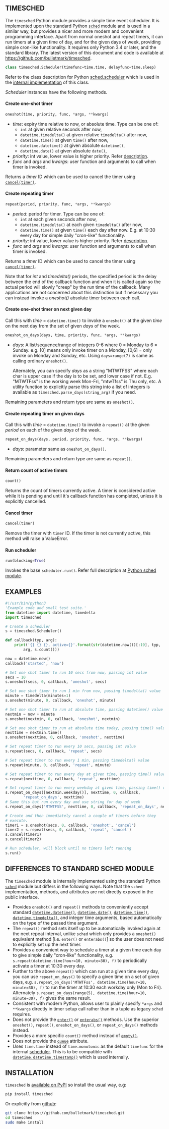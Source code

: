 ## TIMESCHED

The `timesched` Python module provides a simple time event scheduler. It
is implemented upon the standard Python
[`sched`](https://docs.python.org/3/library/sched.html) module and is
used in a similar way, but provides a nicer and more modern and
convenient programming interface. Apart from normal oneshot and repeat
timers, it can run timers at a given time of day, and for the given days
of week, providing simple cron-like functionality. It requires only
Python 3.4 or later, and the standard library. The latest version of
this document and code is available at
https://github.com/bulletmark/timesched.

```python
class timesched.Scheduler(timefunc=time.time, delayfunc=time.sleep)
```

Refer to the class description for Python
[sched.scheduler](https://docs.python.org/3/library/sched.html#sched.scheduler)
which is used in the [internal
implementation](#differences-to-sched-module) of this class.

_Scheduler_ instances have the following methods.

#### Create one-shot timer

```python
oneshot(time, priority, func, *args, **kwargs)
```
- _time_: expiry time relative to now, or absolute time. Type can be one of:
   - `int` at given relative seconds after now,
   - `datetime.timedelta()` at given relative `timedelta()` after now,
   - `datetime.time()` at given `time()` after now,
   - `datetime.datetime()` at given absolute `datetime()`,
   - `datetime.date()` at given absolute `date()`,
- _priority_: int value, lower value is higher priority. Refer
  [description](https://docs.python.org/3/library/sched.html#sched.scheduler.enterabs).
- _func_ and _args_ and _kwargs_: user function and arguments to call
  when timer is invoked.

Returns a _timer_ ID which can be used to cancel the timer using
[`cancel(timer)`](#cancel-timer).

#### Create repeating timer

```python
repeat(period, priority, func, *args, **kwargs)
```
- _period_: period for timer. Type can be one of:
   - `int` at each given seconds after now,
   - `datetime.timedelta()` at each given `timedelta()` after now,
   - `datetime.time()` at given `time()` each day after now. E.g. at
     10:30 every day for simple daily "cron-like" functionality.
- _priority_: int value, lower value is higher priority. Refer
  [description](https://docs.python.org/3/library/sched.html#sched.scheduler.enterabs).
- _func_ and _args_ and _kwargs_: user function and arguments to call
  when timer is invoked.

Returns a _timer_ ID which can be used to cancel the timer using
[`cancel(timer)`](#cancel-timer).

Note that for _int_ and _timedelta()_ periods, the specified period is
the delay between the end of the callback function and when it is called
again so the actual period will slowly "creep" by the run time of the
callback. Many applications are not concerned about this distinction but if
necessary you can instead invoke a _oneshot()_ absolute timer between
each call.

#### Create one-shot timer on next given day

Call this with _time_ = `datetime.time()` to invoke a `oneshot()` at the
given _time_ on the next day from the set of given _days_ of the week.

```python
oneshot_on_days(days, time, priority, func, *args, **kwargs)
```

- _days_: A list/sequence/range of integers 0-6 where 0 = Monday to 6 =
  Sunday. e.g. [0] means only invoke timer on a Monday, [0,6] = only
  invoke on Monday and Sunday, etc. Using `days=range(7)` is same as
  calling ordinary `oneshot()`.

  Alternately, you can specify _days_ as a string "MTWTFSS" where each
  char is upper case if the day is to be set, and lower case if not.
  E.g. "MTWTFss" is the working week Mon-Fri, "mtwTfss" is Thu only,
  etc. A utility function to explicitly parse this string into a list of
  integers is available as `timesched.parse_days(string_arg)` if you
  need.

Remaining parameters and return type are same as `oneshot()`.

#### Create repeating timer on given days

Call this with _time_ = `datetime.time()` to invoke a `repeat()` at the
given _period_ on each of the given _days_ of the week.

```python
repeat_on_days(days, period, priority, func, *args, **kwargs)
```

- _days_: parameter same as `oneshot_on_days()`.

Remaining parameters and return type are same as `repeat()`.

#### Return count of active timers

```python
count()
```

Returns the count of timers currently active. A timer is considered
active while it is pending and until it's callback function has
completed, unless it is explicitly cancelled.

#### Cancel timer

```python
cancel(timer)
```

Remove the timer with `timer` ID. If the timer is not currently active,
this method will raise a ValueError.

#### Run scheduler

```python
run(blocking=True)
```

Invokes the base `scheduler.run()`. Refer full
description at [Python sched
module](https://docs.python.org/3/library/sched.html#sched.scheduler.run).

## EXAMPLES

```python
#!/usr/bin/python3
'Example code and small test suite.'
from datetime import datetime, timedelta
import timesched

# Create a scheduler
s = timesched.Scheduler()

def callback(typ, arg):
    print('{} {} {}, active={}'.format(str(datetime.now())[:19], typ,
        arg, s.count()))

now = datetime.now()
callback('started', 'now')

# Set one shot timer to run 10 secs from now, passing int value
secs = 10
s.oneshot(secs, 0, callback, 'oneshot', secs)

# Set one shot timer to run 1 min from now, passing timedelta() value
minute = timedelta(minutes=1)
s.oneshot(minute, 0, callback, 'oneshot', minute)

# Set one shot timer to run at absolute time, passing datetime() value
nextmin = now + minute
s.oneshot(nextmin, 0, callback, 'oneshot', nextmin)

# Set one shot timer to run at absolute time today, passing time() value
nexttime = nextmin.time()
s.oneshot(nexttime, 0, callback, 'oneshot', nexttime)

# Set repeat timer to run every 10 secs, passing int value
s.repeat(secs, 0, callback, 'repeat', secs)

# Set repeat timer to run every 1 min, passing timedelta() value
s.repeat(minute, 0, callback, 'repeat', minute)

# Set repeat timer to run every day at given time, passing time() value
s.repeat(nexttime, 0, callback, 'repeat', nexttime)

# Set repeat timer to run every weekday at given time, passing time() value
s.repeat_on_days([nextmin.weekday()], nexttime, 0, callback,
        'repeat_on_days', nexttime)
# Same this but run every day and use string for day of week
s.repeat_on_days('MTWTFSS', nexttime, 0, callback, 'repeat_on_days', nexttime)

# Create and then immediately cancel a couple of timers before they
# execute.
timer1 = s.oneshot(secs, 0, callback, 'oneshot', 'cancel')
timer2 = s.repeat(secs, 0, callback, 'repeat', 'cancel')
s.cancel(timer1)
s.cancel(timer2)

# Run scheduler, will block until no timers left running
s.run()
```

## DIFFERENCES TO STANDARD SCHED MODULE

The `timesched` module is internally implemented using the standard
Python [`sched`](https://docs.python.org/3/library/sched.html) module
but differs in the following ways. Note that the `sched` implementation,
methods, and attributes are not directly exposed in the public interface.

- Provides `oneshot()` and `repeat()` methods to conveniently accept
  standard
  [`datetime.datetime()`](https://docs.python.org/3/library/datetime.html#datetime-objects),
  [`datetime.date()`](https://docs.python.org/3/library/datetime.html#date-objects),
  [`datetime.time()`](https://docs.python.org/3/library/datetime.html#time-objects),
  [`datetime.timedelta()`](https://docs.python.org/3/library/datetime.html#timedelta-objects),
  and integer time arguments, based automatically on the type of the
  passed time argument.
- The `repeat()` method sets itself up to be automatically invoked again
  at the next repeat interval, unlike `sched` which only provides a
  `oneshot()` equivalent method [i.e. `enter()` or `enterabs()`] so the user
  does not need to explicitly set up the next timer.
- Provides a convenient way to schedule a timer at a given time each
  day to give simple daily "cron-like" functionality, e.g.
  `s.repeat(datetime.time(hour=10, minute=30), f)` to periodically
  activate a timer at 10:30 every day.
- Further to the above `repeat()` which can run at a given time every
  day, you can use `repeat_on_days()` to specify a given time on a set
  of given days, e.g. `s.repeat_on_days('MTWTFss',
  datetime.time(hour=10, minute=30), f)` to run the timer at 10:30 each
  workday only (Mon to Fri). Alternately `s.repeat_on_days(range(5),
  datetime.time(hour=10, minute=30), f)`
  gives the same result.
- Consistent with modern Python, allows user to plainly specify `*args`
  and `**kwargs` directly in timer setup call rather than in a tuple as
  legacy `sched` requires.
- Does not provide the
  [`enter()`](https://docs.python.org/3/library/sched.html#sched.scheduler.enter)
  or
  [`enterabs()`](https://docs.python.org/3/library/sched.html#sched.scheduler.enterabs)
  methods. Use the superior `oneshot()`, `repeat()`,
  `oneshot_on_days()`, or `repeat_on_days()` methods instead.
- Provides a more specific `count()` method instead of
  [`empty()`](https://docs.python.org/3/library/sched.html#sched.scheduler.empty).
- Does not provide the
  [`queue`](https://docs.python.org/3/library/sched.html#sched.scheduler.queue)
  attribute.
- Uses `time.time` instead of `time.monotonic` as the default `timefunc`
  for the internal
  [scheduler](https://docs.python.org/3/library/sched.html#sched.scheduler).
  This is to be compatible with
  [`datetime.datetime.timestamp()`](https://docs.python.org/3/library/datetime.html#datetime.datetime.timestamp) which is used internally.

## INSTALLATION

`timesched` is [available on PyPI](https://pypi.org/project/timesched/)
so install the usual way, e.g:

```bash
pip install timesched
```

Or explicitly from [github](https://github.com/bulletmark/timesched):

```bash
git clone https://github.com/bulletmark/timesched.git
cd timesched
sudo make install
```

<!-- vim: se ai syn=markdown: -->
